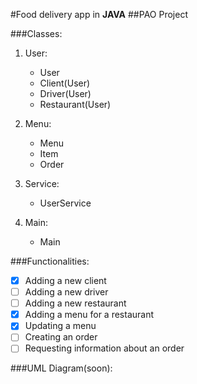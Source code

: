 #Food delivery app in **JAVA**
##PAO Project

###Classes:
1. User:
    * User
    * Client(User)
    * Driver(User)
    * Restaurant(User)
    
2. Menu:
    * Menu
    * Item
    * Order
    
3. Service:
    * UserService
    
4. Main:
    * Main


<!---->

###Functionalities:

-[x] Adding a new client
-[ ] Adding a new driver
-[ ] Adding a new restaurant
-[x] Adding a menu for a restaurant
-[x] Updating a menu
-[ ] Creating an order
-[ ] Requesting information about an order

###UML Diagram(soon):
